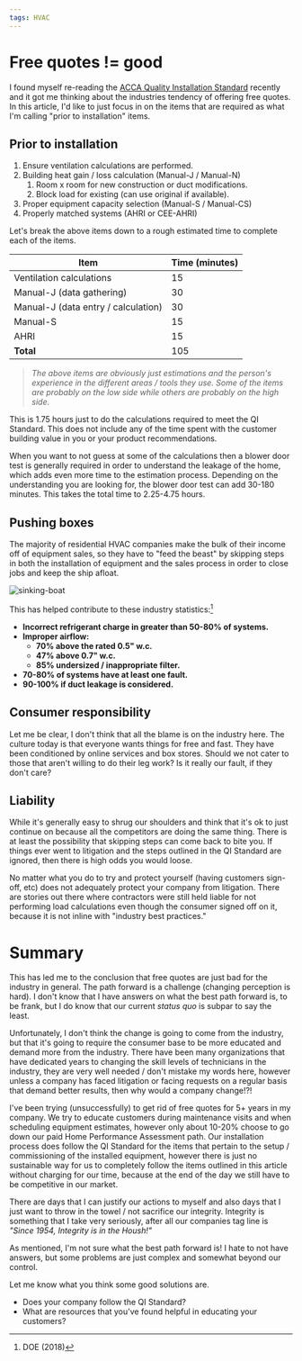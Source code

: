 ```yaml
---
tags: HVAC
---
```


# Free quotes != good

I found myself re-reading the
[ACCA Quality Installation Standard](https://www.acca.org/communities/community-home/librarydocuments/viewdocument?DocumentKey=b1d2a39d-fda8-4af9-b8de-0ae579bfe24a)
recently and it got me thinking about the industries tendency of offering free quotes. In this article, I'd like to just focus in on the
items that are required as what I'm calling "prior to installation" items.

## Prior to installation

1. Ensure ventilation calculations are performed.
1. Building heat gain / loss calculation (Manual-J / Manual-N)
   1. Room x room for new construction or duct modifications.
   1. Block load for existing (can use original if available).
1. Proper equipment capacity selection (Manual-S / Manual-CS)
1. Properly matched systems (AHRI or CEE-AHRI)

Let's break the above items down to a rough estimated time to complete each of the items.

| Item                                | Time (minutes) |
| ----------------------------------- | -------------- |
| Ventilation calculations            | 15             |
| Manual-J (data gathering)           | 30             |
| Manual-J (data entry / calculation) | 30             |
| Manual-S                            | 15             |
| AHRI                                | 15             |
| **Total**                           | 105            |

> _The above items are obviously just estimations and the person's experience in the different areas / tools they use. Some of the items are
> probably on the low side while others are probably on the high side._

This is 1.75 hours just to do the calculations required to meet the QI Standard. This does not include any of the time spent with the
customer building value in you or your product recommendations.

When you want to not guess at some of the calculations then a blower door test is generally required in order to understand the leakage of
the home, which adds even more time to the estimation process. Depending on the understanding you are looking for, the blower door test can
add 30-180 minutes. This takes the total time to 2.25-4.75 hours.

## Pushing boxes

The majority of residential HVAC companies make the bulk of their income off of equipment sales, so they have to "feed the beast" by
skipping steps in both the installation of equipment and the sales process in order to close jobs and keep the ship afloat.

![sinking-boat](/articles/images/2023-10-04-sinking-boat.png)

This has helped contribute to these industry statistics:[^1]

- **Incorrect refrigerant charge in greater than 50-80% of systems.**
- **Improper airflow:**
  - **70% above the rated 0.5" w.c.**
  - **47% above 0.7" w.c.**
  - **85% undersized / inappropriate filter.**
- **70-80% of systems have at least one fault.**
- **90-100% if duct leakage is considered.**

## Consumer responsibility

Let me be clear, I don't think that all the blame is on the industry here. The culture today is that everyone wants things for free and
fast. They have been conditioned by online services and box stores. Should we not cater to those that aren't willing to do their leg work?
Is it really our fault, if they don't care?

## Liability

While it's generally easy to shrug our shoulders and think that it's ok to just continue on because all the competitors are doing the same
thing. There is at least the possibility that skipping steps can come back to bite you. If things ever went to litigation and the steps
outlined in the QI Standard are ignored, then there is high odds you would loose.

No matter what you do to try and protect yourself (having customers sign-off, etc) does not adequately protect your company from litigation.
There are stories out there where contractors were still held liable for not performing load calculations even though the consumer signed
off on it, because it is not inline with "industry best practices."

# Summary

This has led me to the conclusion that free quotes are just bad for the industry in general. The path forward is a challenge (changing
perception is hard). I don't know that I have answers on what the best path forward is, to be frank, but I do know that our current _status
quo_ is subpar to say the least.

Unfortunately, I don't think the change is going to come from the industry, but that it's going to require the consumer base to be more
educated and demand more from the industry. There have been many organizations that have dedicated years to changing the skill levels of
technicians in the industry, they are very well needed / don't mistake my words here, however unless a company has faced litigation or
facing requests on a regular basis that demand better results, then why would a company change!?!

I've been trying (unsuccessfully) to get rid of free quotes for 5+ years in my company. We try to educate customers during maintenance
visits and when scheduling equipment estimates, however only about 10-20% choose to go down our paid Home Performance Assessment path. Our
installation process does follow the QI Standard for the items that pertain to the setup / commissioning of the installed equipment, however
there is just no sustainable way for us to completely follow the items outlined in this article without charging for our time, because at
the end of the day we still have to be competitive in our market.

There are days that I can justify our actions to myself and also days that I just want to throw in the towel / not sacrifice our integrity.
Integrity is something that I take very seriously, after all our companies tag line is _"Since 1954, Integrity is in the Housh!"_

As mentioned, I'm not sure what the best path forward is! I hate to not have answers, but some problems are just complex and somewhat beyond
our control.

Let me know what you think some good solutions are.

- Does your company follow the QI Standard?
- What are resources that you've found helpful in educating your customers?

[^1]: DOE (2018)
